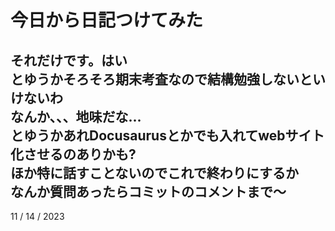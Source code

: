 # 今日から日記つけてみた

それだけです。はい  
とゆうかそろそろ期末考査なので結構勉強しないといけないわ  
なんか、、、地味だな...  
とゆうかあれDocusaurusとかでも入れてwebサイト化させるのありかも?  
ほか特に話すことないのでこれで終わりにするか  
なんか質問あったらコミットのコメントまで～
---
11 / 14 / 2023